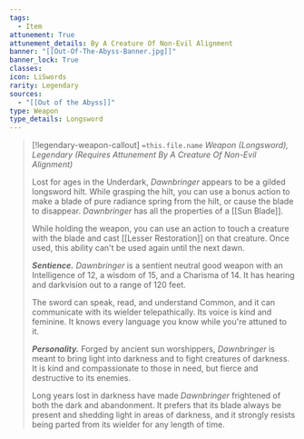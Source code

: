 ```yaml
---
tags:
  - Item
attunement: True
attunement_details: By A Creature Of Non-Evil Alignment
banner: "[[Out-Of-The-Abyss-Banner.jpg]]"
banner_lock: True
classes:
icon: LiSwords
rarity: Legendary
sources:
  - "[[Out of the Abyss]]"
type: Weapon
type_details: Longsword
---
```

>[!legendary-weapon-callout] `=this.file.name`
>*Weapon (Longsword), Legendary (Requires Attunement By A Creature Of Non-Evil Alignment)*
>
>Lost for ages in the Underdark, *Dawnbringer* appears to be a gilded longsword hilt. While grasping the hilt, you can use a bonus action to make a blade of pure radiance spring from the hilt, or cause the blade to disappear. *Dawnbringer* has all the properties of a [[Sun Blade]].
>
>While holding the weapon, you can use an action to touch a creature with the blade and cast [[Lesser Restoration]] on that creature. Once used, this ability can't be used again until the next dawn.
>
>***Sentience.*** *Dawnbringer* is a sentient neutral good weapon with an Intelligence of 12, a wisdom of 15, and a Charisma of 14. It has hearing and darkvision out to a range of 120 feet.
>
>The sword can speak, read, and understand Common, and it can communicate with its wielder telepathically. Its voice is kind and feminine. It knows every language you know while you're attuned to it.
>
>***Personality.*** Forged by ancient sun worshippers, *Dawnbringer* is meant to bring light into darkness and to fight creatures of darkness. It is kind and compassionate to those in need, but fierce and destructive to its enemies.
>
>Long years lost in darkness have made *Dawnbringer* frightened of both the dark and abandonment. It prefers that its blade always be present and shedding light in areas of darkness, and it strongly resists being parted from its wielder for any length of time.
>
>
